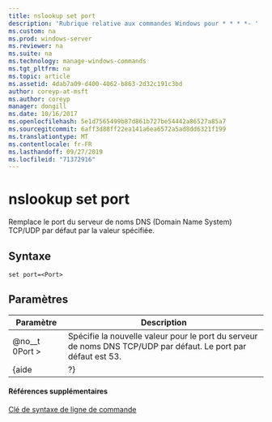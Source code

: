 ```yaml
---
title: nslookup set port
description: 'Rubrique relative aux commandes Windows pour * * * *- '
ms.custom: na
ms.prod: windows-server
ms.reviewer: na
ms.suite: na
ms.technology: manage-windows-commands
ms.tgt_pltfrm: na
ms.topic: article
ms.assetid: 4dab7a09-d400-4062-b863-2d32c191c3bd
author: coreyp-at-msft
ms.author: coreyp
manager: dongill
ms.date: 10/16/2017
ms.openlocfilehash: 5e1d7565499b87d861b727be54442a86527a85a7
ms.sourcegitcommit: 6aff3d88ff22ea141a6ea6572a5ad8dd6321f199
ms.translationtype: MT
ms.contentlocale: fr-FR
ms.lasthandoff: 09/27/2019
ms.locfileid: "71372916"
---
```

# <a name="nslookup-set-port"></a>nslookup set port



Remplace le port du serveur de noms DNS (Domain Name System) TCP/UDP par défaut par la valeur spécifiée.

## <a name="syntax"></a>Syntaxe

```
set port=<Port>
```

## <a name="parameters"></a>Paramètres

| Paramètre |                                          Description                                          |
|-----------|-----------------------------------------------------------------------------------------------|
|  @no__t 0Port >  | Spécifie la nouvelle valeur pour le port du serveur de noms DNS TCP/UDP par défaut. Le port par défaut est 53. |
|   {aide   |                                              ?}                                               |

#### <a name="additional-references"></a>Références supplémentaires

[Clé de syntaxe de ligne de commande](command-line-syntax-key.md)